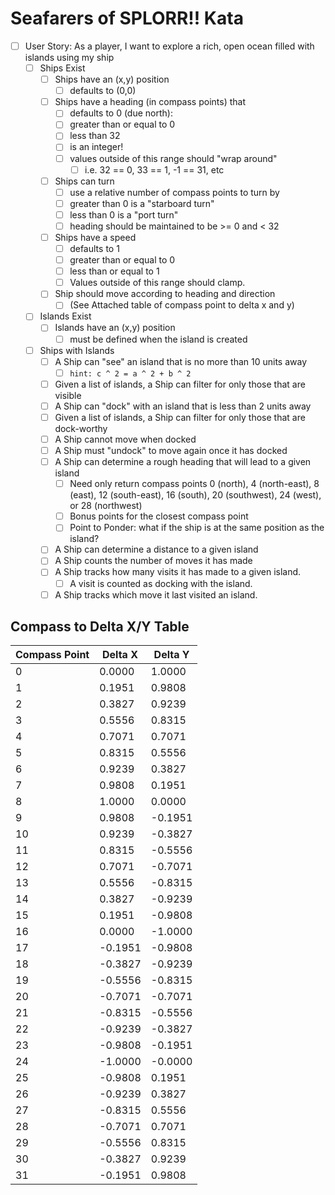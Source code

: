 # Seafarers of SPLORR!! Kata

- [ ] User Story: As a player, I want to explore a rich, open ocean filled with islands using my ship
  - [ ] Ships Exist
    - [ ] Ships have an (x,y) position 
      - [ ] defaults to (0,0)
    - [ ] Ships have a heading (in compass points) that 
      - [ ] defaults to 0 (due north): 
      - [ ] greater than or equal to 0 
      - [ ] less than 32
      - [ ] is an integer!
      - [ ] values outside of this range should "wrap around"
        - [ ] i.e. 32 == 0, 33 == 1, -1 == 31, etc
    - [ ] Ships can turn
      - [ ] use a relative number of compass points to turn by
      - [ ] greater than 0 is a "starboard turn"
      - [ ] less than 0 is a "port turn"
      - [ ] heading should be maintained to be >= 0 and < 32
    - [ ] Ships have a speed
      - [ ] defaults to 1
      - [ ] greater than or equal to 0 
      - [ ] less than or equal to 1
      - [ ] Values outside of this range should clamp.
    - [ ] Ship should move according to heading and direction
      - [ ] (See Attached table of compass point to delta x and y)
  - [ ] Islands Exist
    - [ ] Islands have an (x,y) position 
      - [ ] must be defined when the island is created
  - [ ] Ships with Islands
    - [ ] A Ship can "see" an island that is no more than 10 units away
      - [ ] ```hint: c ^ 2 = a ^ 2 + b ^ 2```
    - [ ] Given a list of islands, a Ship can filter for only those that are visible
    - [ ] A Ship can "dock" with an island that is less than 2 units away
    - [ ] Given a list of islands, a Ship can filter for only those that are dock-worthy
    - [ ] A Ship cannot move when docked
    - [ ] A Ship must "undock" to move again once it has docked 
    - [ ] A Ship can determine a rough heading that will lead to a given island
      - [ ] Need only return compass points 0 (north), 4 (north-east), 8 (east), 12 (south-east), 16 (south), 20 (southwest), 24 (west), or 28 (northwest)
      - [ ] Bonus points for the closest compass point
      - [ ] Point to Ponder: what if the ship is at the same position as the island?
    - [ ] A Ship can determine a distance to a given island
    - [ ] A Ship counts the number of moves it has made
    - [ ] A Ship tracks how many visits it has made to a given island. 
      - [ ] A visit is counted as docking with the island.
    - [ ] A Ship tracks which move it last visited an island.

## Compass to Delta X/Y Table
| Compass Point | Delta X | Delta Y |
|---------------|---------|---------|
| 0             | 0.0000  | 1.0000  |
| 1             | 0.1951  | 0.9808  |
| 2             | 0.3827  | 0.9239  |
| 3             | 0.5556  | 0.8315  |
| 4             | 0.7071  | 0.7071  |
| 5             | 0.8315  | 0.5556  |
| 6             | 0.9239  | 0.3827  |
| 7             | 0.9808  | 0.1951  |
| 8             | 1.0000  | 0.0000  |
| 9             | 0.9808  | -0.1951 |
| 10            | 0.9239  | -0.3827 |
| 11            | 0.8315  | -0.5556 |
| 12            | 0.7071  | -0.7071 |
| 13            | 0.5556  | -0.8315 |
| 14            | 0.3827  | -0.9239 |
| 15            | 0.1951  | -0.9808 |
| 16            | 0.0000  | -1.0000 |
| 17            | -0.1951 | -0.9808 |
| 18            | -0.3827 | -0.9239 |
| 19            | -0.5556 | -0.8315 |
| 20            | -0.7071 | -0.7071 |
| 21            | -0.8315 | -0.5556 |
| 22            | -0.9239 | -0.3827 |
| 23            | -0.9808 | -0.1951 |
| 24            | -1.0000 | -0.0000 |
| 25            | -0.9808 | 0.1951  |
| 26            | -0.9239 | 0.3827  |
| 27            | -0.8315 | 0.5556  |
| 28            | -0.7071 | 0.7071  |
| 29            | -0.5556 | 0.8315  |
| 30            | -0.3827 | 0.9239  |
| 31            | -0.1951 | 0.9808  |
